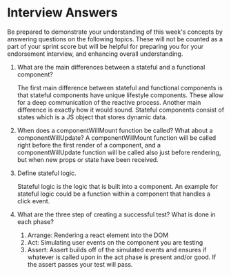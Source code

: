 # Interview Answers
Be prepared to demonstrate your understanding of this week's concepts by answering questions on the following topics. These will not be counted as a part of your sprint score but will be helpful for preparing you for your endorsement interview, and enhancing overall understanding.

1. What are the main differences between a stateful and a functional component?
    
    The first main difference between stateful and functional components is that stateful components have unique lifestyle components. These allow for a deep communication of the reactive process. Another main difference is exactly how it would sound. Stateful components consist of states which is a JS object that stores dynamic data. 

2. When does a componentWillMount function be called? What about a componentWillUpdate?
    A componentWillMount function will be called right before the first render of a component, and a componentWillUpdate function will be called also just before rendering, but when new props or state have been received.

3. Define stateful logic.

    Stateful logic is the logic that is built into a component. An example for stateful logic could be a function within a component that handles a click event. 

4. What are the three step of creating a successful test? What is done in each phase?

    1. Arrange: Rendering a react element into the DOM
    2. Act: Simulating user events on the component you are testing
    3. Assert: Assert builds off of the simulated events and ensures if whatever is called upon in the act phase is present and/or good. If the assert passes your test will pass. 
